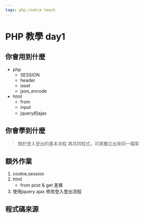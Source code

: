 ```yaml
---
tags: php,rookie teach
---
```

# PHP 教學 day1

## 你會用到什麼
* php 
    * SESSION
    * header
    * isset
    * json_encode
* html 
    * from
    * input
    * jquery的ajax
    
## 你會學到什麼
> 關於登入登出的基本流程
> 將共同程式，可將獨立出來同一檔案 
> 

## 額外作業
1. cookie,session
2. html
    * from post & get 差異
3. 使用jquery ajax 修改登入登出流程 

## 程式碼來源
